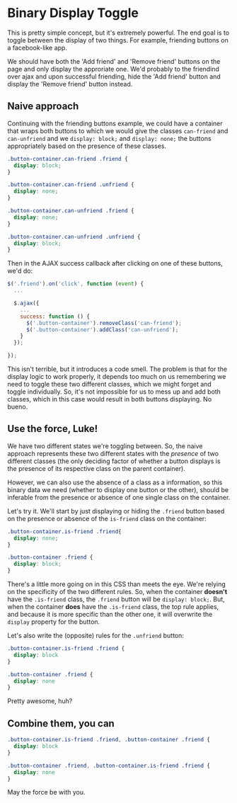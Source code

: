 # Binary Display Toggle

This is pretty simple concept, but it's extremely powerful. The end goal is to
toggle between the display of two things. For example, friending buttons on a
facebook-like app.

We should have both the 'Add friend' and 'Remove friend' buttons on the page
and only display the approriate one. We'd probably to the friendind over ajax
and upon successful friending, hide the 'Add friend' button and display the
'Remove friend' button instead.

## Naive approach

Continuing with the friending buttons example, we could have a container that
wraps both buttons to which we would give the classes `can-friend` and
`can-unfriend` and we `display: block;` and `display: none;` the buttons
appropriately based on the presence of these classes.

```css
.button-container.can-friend .friend {
  display: block;
}

.button-container.can-friend .unfriend {
  display: none;
}

.button-container.can-unfriend .friend {
  display: none;
}

.button-container.can-unfriend .unfriend {
  display: block;
}
```

Then in the AJAX success callback after clicking on one of these buttons, we'd do:

```javascript
$('.friend').on('click', function (event) {
  ...

  $.ajax({
    ...
    success: function () {
      $('.button-container').removeClass('can-friend');
      $('.button-container').addClass('can-unfriend');
    }
  });

});
```

This isn't terrible, but it introduces a code smell. The problem is that for
the display logic to work properly, it depends too much on us remembering we
need to toggle these two different classes, which we might forget and toggle
individually. So, it's not impossible for us to mess up and add both classes,
which in this case would result in both buttons displaying. No bueno.

## Use the force, Luke!

We have two different states we're toggling between. So, the naive approach
represents these two different states with the *presence* of two different
classes (the only deciding factor of whether a button displays is the presence
of its respective class on the parent container).

However, we can also use the absence of a class as a information, so this
binary data we need (whether to display one button or the other), should be
inferable from the presence or absence of one single class on the container.

Let's try it. We'll start by just displaying or hiding the `.friend` button
based on the presence or absence of the `is-friend` class on the container:

```css
.button-container.is-friend .friend{
  display: none;
}

.button-container .friend {
  display: block;
}
```

There's a little more going on in this CSS than meets the eye. We're relying on the specificity of the two different rules. So, when the container **doesn't** have the `.is-friend` class, the `.friend` button will be `display: block;`. But, when the container **does** have the `.is-friend` class, the top rule applies, and because it is more specific than the other one, it will overwrite the `display` property for the button.

Let's also write the (opposite) rules for the `.unfriend` button:

```css
.button-container.is-friend .friend {
  display: block
}

.button-container .friend {
  display: none
}
```

Pretty awesome, huh?

## Combine them, you can

```css
.button-container.is-friend .friend, .button-container .friend {
  display: block
}

.button-container .friend, .button-container.is-friend .friend {
  display: none
}
```

May the force be with you.